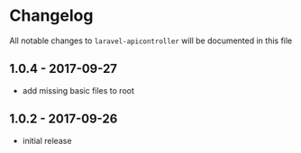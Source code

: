 # Changelog

All notable changes to `laravel-apicontroller` will be documented in this file

## 1.0.4 - 2017-09-27

- add missing basic files to root

## 1.0.2 - 2017-09-26

- initial release
